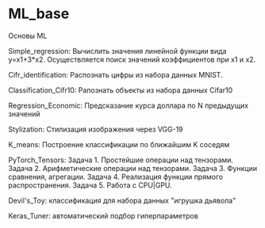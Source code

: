 # ML_base
Основы ML

Simple_regression: Вычислить значения линейной функции вида y=x1+3*x2. Осуществляется поиск значений коэффициентов при x1 и x2.

Cifr_identification: Распознать цифры из набора данных MNIST. 

Classification_Cifr10: Рапознать объекты из набора данных Cifar10

Regression_Economic: Предсказание курса доллара по N предыдущих значений

Stylization: Стилизация изображения через VGG-19

K_means: Построение классификации по ближайшим K соседям

PyTorch_Tensors: 
Задача 1. Простейшие операции над тензорами.
Задача 2. Арифметические операции над тензорами.
Задача 3. Функции сравнения, агрегации.
Задача 4. Реализация функции прямого распространения.
Задача 5. Работа с CPU|GPU.

Devil's_Toy: классификация для набора данных "игрушка дьявола"

Keras_Tuner: автоматический подбор гиперпараметров

